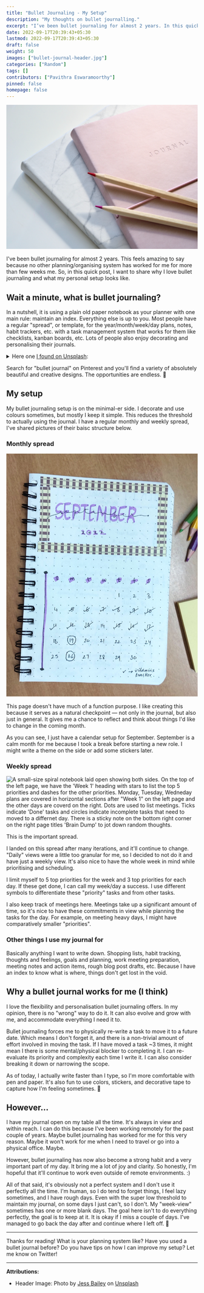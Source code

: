 ```yaml
---
title: "Bullet Journaling - My Setup"
description: "My thoughts on bullet journalling."
excerpt: "I’ve been bullet journaling for almost 2 years. In this quick post, I share why I love bullet journaling and what my personal setup looks like."
date: 2022-09-17T20:39:43+05:30
lastmod: 2022-09-17T20:39:43+05:30
draft: false
weight: 50
images: ["bullet-journal-header.jpg"]
categories: ["Random"]
tags: []
contributors: ["Pavithra Eswaramoorthy"]
pinned: false
homepage: false
---
```


![Two color pencils resting on a notebook which has 'Journal' engraved on it.](bullet-journal-header.jpg)

I've been bullet journaling for almost 2 years. This feels amazing to say because no other planning/organising system has worked for me for more than few weeks me. So, in this quick post, I want to share why I love bullet journaling and what my personal setup looks like.

## Wait a minute, what is bullet journaling?

In a nutshell, it is using a plain old paper notebook as your planner with one main rule: maintain an index. Everything else is up to you. Most people have a regular "spread", or template, for the year/month/week/day plans, notes, habit trackers, etc. with a task management system that works for them like checklists, kanban boards, etc. Lots of people also enjoy decorating and personalising their journals.

<details>
<summary>Here one <a href="https://unsplash.com/photos/hb00NH1JXh0">I found on Unsplash</a>:</summary>
<img src="bullet-journal-example-elaborate.jpg">
</details>

Search for "bullet journal" on Pinterest and you'll find a variety of absolutely beautiful and creative designs. The opportunities are endless. 💫

## My setup

My bullet journaling setup is on the minimal-er side. I decorate and use colours sometimes, but mostly I keep it simple. This reduces the threshold to actually using the journal. I have a regular monthly and weekly spread, I've shared pictures of their baisc structure below.

### Monthly spread

![In the top half, 'September 2022' written in big block letters within a border created with decorative tape. Botton half has the monthly calendar with some dates ticked tracking vitamins.](monthly.jpg)

This page doesn't have much of a function purpose. I like creating this because it serves as a natural checkpoint — not only in the journal, but also just in general. It gives me a chance to reflect and think about things I'd like to change in the coming month.

As you can see, I just have a calendar setup for September. September is a calm month for me because I took a break before starting a new role. I might write a theme on the side or add some stickers later.

### Weekly spread

![A small-size spiral notebook laid open showing both sides. On the top of the left page, we have the 'Week 1' heading with stars to list the top 5 priorities and dashes for the other priorities. Monday, Tuesday, Wedneday plans are covered in horizontal sections after "Week 1" on the left page and the other days are coverd on the right. Dots are used to list meetings. Ticks indicate 'Done' tasks and circles indicate incomplete tasks that need to moved to a differnet day. There is a sticky note on the bottom right corner on the right page titles 'Brain Dump' to jot down random thoughts.](weekly.jpg)

This is the important spread.

I landed on this spread after many iterations, and it'll continue to change. "Daily" views were a little too granular for me, so I decided to not do it and have just a weekly view. It's also nice to have the whole week in mind while prioritising and scheduling.

I limit myself to 5 top priorities for the week and 3 top priorities for each day. If these get done, I can call my week/day a success. I use different symbols to differentiate these "priority" tasks and from other tasks.

I also keep track of meetings here. Meetings take up a significant amount of time, so it's nice to have these commitments in view while planning the tasks for the day. For example, on meeting heavy days, I might have comparatively smaller "priorities".

### Other things I use my journal for

Basically anything I want to write down. Shopping lists, habit tracking, thoughts and feelings, goals and planning, work meeting preparation, meeting notes and action items, rough blog post drafts, etc. Because I have an index to know what is where, things don't get lost in the void.

## Why a bullet journal works for me (I think)

I love the flexibility and personalisation bullet journaling offers. In my opinion, there is no "wrong" way to do it. It can also evolve and grow with me, and accommodate everything I need it to.

Bullet journaling forces me to physically re-write a task to move it to a future date. Which means I don't forget it, and there is a non-trivial amount of effort involved in moving the task. If I have moved a task ~3 times, it might mean I there is some mental/physical blocker to completing it. I can re-evaluate its priority and complexity each time I write it. I can also consider breaking it down or narrowing the scope.

As of today, I actually write faster than I type, so I'm more comfortable with pen and paper. It's also fun to use colors, stickers, and decorative tape to capture how I'm feeling sometimes. 🎨

## However…

I have my journal open on my table all the time. It's always in view and within reach. I can do this because I've been working remotely for the past couple of years. Maybe bullet journaling has worked for me for this very reason. Maybe it won't work for me when I need to travel or go into a physical office. Maybe.

However, bullet journaling has now also become a strong habit and a very important part of my day. It bring me a lot of joy and clarity. So honestly, I'm hopeful that it'll continue to work even outside of remote environments. :)

All of that said, it's obviously not a perfect system and I don't use it perfectly all the time. I'm human, so I do tend to forget things, I feel lazy sometimes, and I have rough days. Even with the super low threshold to maintain my journal, on some days I just can't, so I don't. My "week-view" sometimes has one or more blank days. The goal here isn't to do everything perfectly, the goal is to keep at it. It is okay if I miss a couple of days. I've managed to go back the day after and continue where I left off. 🌻

---

Thanks for reading! What is your planning system like? Have you used a bullet journal before? Do you have tips on how I can improve my setup? Let me know on Twitter!

---

**Attributions:**

- Header Image: Photo by <a href="https://unsplash.com/@jessbaileydesigns">Jess Bailey</a> on <a href="https://unsplash.com/s/photos/bullet-journal">Unsplash</a>
